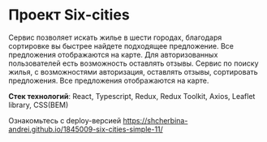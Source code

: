 # Проект Six-cities

Сервис позволяет искать жилье в шести городах, благодаря сортировке вы быстрее найдете подходящее предложение. Все предложения отображаются на карте.
Для авторизованных пользователей есть возможность оставлять отзывы.
Сервис по поиску жилья, с возможностями авторизация, оставлять отзывы, сортировать предложения. Все предложения отображаются на карте. 

**Стек технологий**: React, Typescript, Redux, Redux Toolkit, Axios, Leaflet library, CSS(BEM)

Ознакомьтесь с deploy-версией https://shcherbina-andrei.github.io/1845009-six-cities-simple-11/
